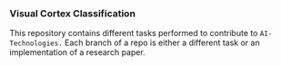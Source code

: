 ### Visual Cortex Classification

This repository contains different tasks performed to contribute to `AI-Technologies.`
Each branch of a repo is either a different task or an implementation of a research paper.
